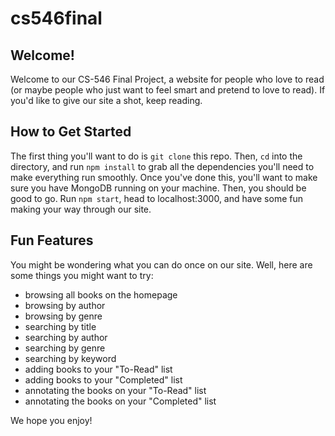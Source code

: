 # cs546final

## Welcome!
Welcome to our CS-546 Final Project, a website for people who love to read (or maybe people who just want to feel smart and pretend to love to read). If you'd like to give our site a shot, keep reading.

## How to Get Started
The first thing you'll want to do is `git clone` this repo. Then, `cd` into the directory, and run `npm install` to grab all the dependencies you'll need to make everything run smoothly. Once  you've done this, you'll want to make sure you have MongoDB running on your machine. Then, you should be good to go. Run `npm start`, head to localhost:3000, and have some fun making your way through our site.

## Fun Features
You might be wondering what you can do once on our site. Well, here are some things you might want to try:
- browsing all books on the homepage
- browsing by author
- browsing by genre
- searching by title
- searching by author
- searching by genre
- searching by keyword
- adding books to your "To-Read" list
- adding books to your "Completed" list
- annotating the books on your "To-Read" list
- annotating the books on your "Completed" list

We hope you enjoy!
